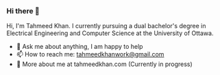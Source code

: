 ### Hi there 👋

<!--
**star-fruit/star-fruit** is a ✨ _special_ ✨ repository because its `README.md` (this file) appears on your GitHub profile.

Here are some ideas to get you started:

- 🔭 I’m currently working on ...
- 🌱 I’m currently learning ...
- 👯 I’m looking to collaborate on ...
- 🤔 I’m looking for help with ...
- 💬 Ask me about ...
- 📫 How to reach me: ...
- 😄 Pronouns: ...
- ⚡ Fun fact: ...
-->

Hi, I'm Tahmeed Khan. I currently pursuing a dual bachelor's degree in Electrical Engineering and Computer Science at the University of Ottawa. 

- 💬 Ask me about anything, I am happy to help
- 📫 How to reach me: tahmeedkhanwork@gmail.com
- 📝 More about me at tahmeedkhan.com (Currently in progress)
